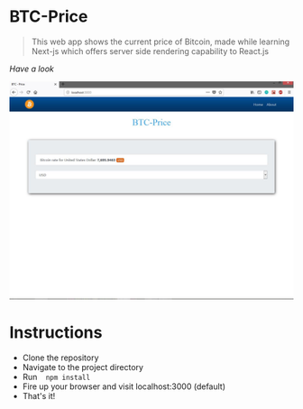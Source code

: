 # BTC-Price

> This web app shows the current price of Bitcoin, made while learning Next-js which offers server side rendering capability to                          React.js


*Have a look*

![image](https://github.com/jamesgeorge007/BTC-Price/blob/master/assets/image.JPG)

# Instructions

- Clone the repository
- Navigate to the project directory
- Run ` ` ` npm install ` ` `
- Fire up your browser and visit localhost:3000 (default)
- That's it!


